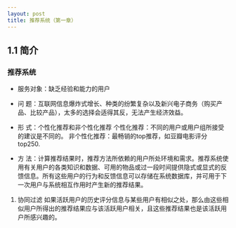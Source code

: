 ```yaml
---
layout: post
title: 推荐系统（第一章）
---
```



## 1.1 简介

### 推荐系统

- 服务对象：缺乏经验和能力的用户
- 问    题：互联网信息爆炸式增长、种类的纷繁复杂以及新兴电子商务（购买产品、比较产品），太多的选择会适得其反，无法产生经济效益。

- 形    式：个性化推荐和非个性化推荐
个性化推荐：不同的用户或用户组所接受的建议是不同的。
非个性化推荐：最畅销的top推荐，如豆瓣电影评分top250.


- 方    法：计算推荐结果时，推荐方法所依赖的用户所处环境和需求。推荐系统使用有关用户的各类知识和数据、可用的物品或过一段时间提供隐式或显式的反馈信息。所有这些用户的行为和反馈信息可以存储在系统数据库，并可用于下一次用户与系统相互作用时产生新的推荐结果。


1. 协同过滤
如果活跃用户的历史评分信息与某些用户有相似之处，那么由这些相似用户所得出的推荐结果应与该活跃用户相关，且这些推荐结果也是该活跃用户所感兴趣的。







